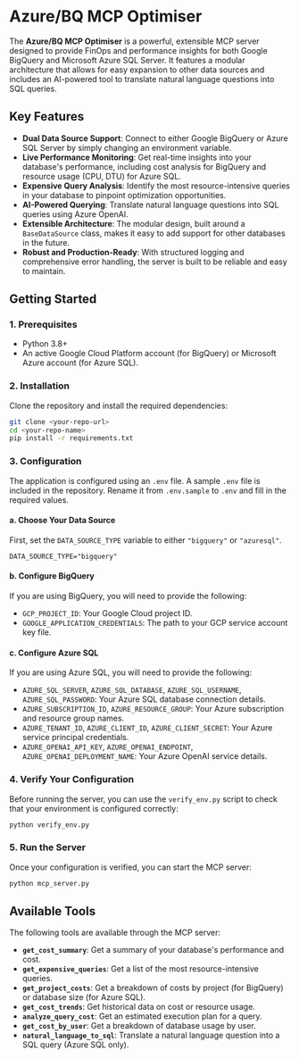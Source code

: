 # Azure/BQ MCP Optimiser

The **Azure/BQ MCP Optimiser** is a powerful, extensible MCP server designed to provide FinOps and performance insights for both Google BigQuery and Microsoft Azure SQL Server. It features a modular architecture that allows for easy expansion to other data sources and includes an AI-powered tool to translate natural language questions into SQL queries.

## Key Features

- **Dual Data Source Support**: Connect to either Google BigQuery or Azure SQL Server by simply changing an environment variable.
- **Live Performance Monitoring**: Get real-time insights into your database's performance, including cost analysis for BigQuery and resource usage (CPU, DTU) for Azure SQL.
- **Expensive Query Analysis**: Identify the most resource-intensive queries in your database to pinpoint optimization opportunities.
- **AI-Powered Querying**: Translate natural language questions into SQL queries using Azure OpenAI.
- **Extensible Architecture**: The modular design, built around a `BaseDataSource` class, makes it easy to add support for other databases in the future.
- **Robust and Production-Ready**: With structured logging and comprehensive error handling, the server is built to be reliable and easy to maintain.

## Getting Started

### 1. Prerequisites

- Python 3.8+
- An active Google Cloud Platform account (for BigQuery) or Microsoft Azure account (for Azure SQL).

### 2. Installation

Clone the repository and install the required dependencies:

```bash
git clone <your-repo-url>
cd <your-repo-name>
pip install -r requirements.txt
```

### 3. Configuration

The application is configured using an `.env` file. A sample `.env` file is included in the repository. Rename it from `.env.sample` to `.env` and fill in the required values.

#### a. Choose Your Data Source

First, set the `DATA_SOURCE_TYPE` variable to either `"bigquery"` or `"azuresql"`.

```
DATA_SOURCE_TYPE="bigquery"
```

#### b. Configure BigQuery

If you are using BigQuery, you will need to provide the following:

- `GCP_PROJECT_ID`: Your Google Cloud project ID.
- `GOOGLE_APPLICATION_CREDENTIALS`: The path to your GCP service account key file.

#### c. Configure Azure SQL

If you are using Azure SQL, you will need to provide the following:

- `AZURE_SQL_SERVER`, `AZURE_SQL_DATABASE`, `AZURE_SQL_USERNAME`, `AZURE_SQL_PASSWORD`: Your Azure SQL database connection details.
- `AZURE_SUBSCRIPTION_ID`, `AZURE_RESOURCE_GROUP`: Your Azure subscription and resource group names.
- `AZURE_TENANT_ID`, `AZURE_CLIENT_ID`, `AZURE_CLIENT_SECRET`: Your Azure service principal credentials.
- `AZURE_OPENAI_API_KEY`, `AZURE_OPENAI_ENDPOINT`, `AZURE_OPENAI_DEPLOYMENT_NAME`: Your Azure OpenAI service details.

### 4. Verify Your Configuration

Before running the server, you can use the `verify_env.py` script to check that your environment is configured correctly:

```bash
python verify_env.py
```

### 5. Run the Server

Once your configuration is verified, you can start the MCP server:

```bash
python mcp_server.py
```

## Available Tools

The following tools are available through the MCP server:

- **`get_cost_summary`**: Get a summary of your database's performance and cost.
- **`get_expensive_queries`**: Get a list of the most resource-intensive queries.
- **`get_project_costs`**: Get a breakdown of costs by project (for BigQuery) or database size (for Azure SQL).
- **`get_cost_trends`**: Get historical data on cost or resource usage.
- **`analyze_query_cost`**: Get an estimated execution plan for a query.
- **`get_cost_by_user`**: Get a breakdown of database usage by user.
- **`natural_language_to_sql`**: Translate a natural language question into a SQL query (Azure SQL only).